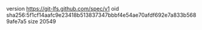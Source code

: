 version https://git-lfs.github.com/spec/v1
oid sha256:5f1cf14aafc9e23418b513837347bbbf4e54ae70afdf692e7a833b5689afe7a5
size 20549
